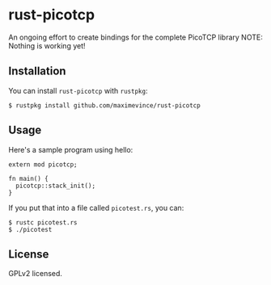 # rust-picotcp

An ongoing effort to create bindings for the complete PicoTCP library
NOTE: Nothing is working yet!

## Installation

You can install `rust-picotcp` with `rustpkg`:

```
$ rustpkg install github.com/maximevince/rust-picotcp
```


## Usage

Here's a sample program using hello:

```
extern mod picotcp;

fn main() {
  picotcp::stack_init();
}
```

If you put that into a file called `picotest.rs`, you can:

```
$ rustc picotest.rs
$ ./picotest
```

## License

GPLv2 licensed.
